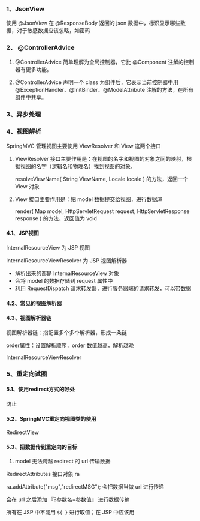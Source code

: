 ### 1、JsonView

使用 @JsonView 在 @ResponseBody 返回的 json 数据中，标识显示哪些数据，对于敏感数据应该忽略，如密码







### 2、 @ControllerAdvice

1. @ControllerAdvice 简单理解为全局控制器，它比 @Component 注解的控制器有更多功能。 

2. @ControllerAdvice 声明一个 class 为组件后，它表示当前控制器中用 @ExceptionHandler、@InitBinder、@ModelAttribute 注解的方法，在所有组件中共享。 



### 3、异步处理











### 4、视图解析

SpringMVC 管理视图主要使用 ViewResolver 和 View 这两个接口

1. ViewResolver 接口主要作用是：在视图的名字和视图的对象之间的映射，根据视图的名字（逻辑名和物理名）找到视图的对象，

   resolveViewName( String ViewName, Locale locale ) 的方法，返回一个 View 对象



2. View 接口主要作用是：把 model 数据提交给视图，进行数据渲

   render( Map model, HttpServletRequest request, HttpServletResponse response ) 的方法，返回值为 void



#### 4.1、JSP视图

InternalResourceView 为 JSP 视图

InternalResourceViewResolver 为 JSP 视图解析器

* 解析出来的都是 InternalResourceView 对象
* 会将 model 的数据存储到 request 属性中
* 利用 RequestDispatch 请求转发器，进行服务器端的请求转发，可以带数据



#### 4.2、常见的视图解析器



#### 4.3、视图解析器链

视图解析器链：指配置多个多个解析器，形成一条链

order属性：设置解析顺序，order 数值越高，解析越晚

InternalResourceViewResolver



### 5、重定向试图

#### 5.1、使用redirect方式的好处

防止



#### 5.2、SpringMVC重定向视图类的使用

RedirectView





#### 5.3、把数据传到重定向的目标

1. model 无法跨越 redirect 的 url 传输数据



RedirectAttributes 接口对象 ra

ra.addAttribute("msg","redirectMSG"); 会把数据当做 url 进行传递

会在 url 之后添加  『?参数名=参数值』 进行数据传输

所有在 JSP 中不能用 `${ }` 进行取值；在 JSP 中应该用